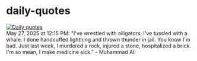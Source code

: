 # daily-quotes
[![Daily quotes](https://github.com/ceepu8/daily-quotes/actions/workflows/daily-quote.yml/badge.svg)](https://github.com/ceepu8/daily-quotes/actions/workflows/daily-quote.yml)<br/>
May 27, 2025 at 12:15 PM: "I've wrestled with alligators, I've tussled with a whale. I done handcuffed lightning and thrown thunder in jail. You know I'm bad. Just last week, I murdered a rock, injured a stone, hospitalized a brick. I'm so mean, I make medicine sick." - Muhammad Ali
